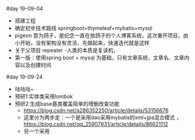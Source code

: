 #day  19-09-04
* 搭建工程
* 确定初步技术路线  springboot+thymeleaf+mybatis+mysql
* pigeon 意为鸽子，是纪念一直在放鸽子的个人博客系统，这次重开项目，由小开始，没有架构没有灵活，先做起来，快速迭代就是这样
* 关于父项目 repeater -人类的本质是复读机，
* 第一版：使用spring boot + mysql 为基础，只有文章系统，文章名、文章内容以及创建时间 

#day 19-09-24
* 咕咕咕~
* 预研1:实体类采用lombok
* 预研2:生成base基类覆盖简单的增删改查功能
    * https://blog.csdn.net/a286352250/article/details/53156676
    * 这里分为两步走：一个是采用dao采用mybatis的xml+jpa混合模式 ，https://blog.csdn.net/qq_25907831/article/details/86621112
    * 另一个采用